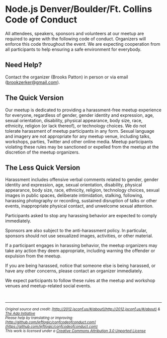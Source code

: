 # Node.js Denver/Boulder/Ft. Collins Code of Conduct

All attendees, speakers, sponsors and volunteers at our meetup are required to agree with the following code of conduct. Organizers will enforce this code throughout the event. We are expecting cooperation from all participants to help ensuring a safe environment for everybody.

## Need Help?

Contact the organizer (Brooks Patton) in person or via email (brookzerker@gmail.com).

## The Quick Version

Our meetup is dedicated to providing a harassment-free meetup experience for everyone, regardless of gender, gender identity and expression, age, sexual orientation, disability, physical appearance, body size, race, ethnicity, religion (or lack thereof), or technology choices. We do not tolerate harassment of meetup participants in any form. Sexual language and imagery are not appropriate for any meetup venue, including talks, workshops, parties, Twitter and other online media. Meetup participants violating these rules may be sanctioned or expelled from the meetup at the discretion of the meetup organizers.

## The Less Quick Version

Harassment includes offensive verbal comments related to gender, gender identity and expression, age, sexual orientation, disability, physical appearance, body size, race, ethnicity, religion, technology choices, sexual images in public spaces, deliberate intimidation, stalking, following, harassing photography or recording, sustained disruption of talks or other events, inappropriate physical contact, and unwelcome sexual attention.

Participants asked to stop any harassing behavior are expected to comply immediately.

Sponsors are also subject to the anti-harassment policy. In particular, sponsors should not use sexualized images, activities, or other material.

If a participant engages in harassing behavior, the meetup organizers may take any action they deem appropriate, including warning the offender or expulsion from the meetup.

If you are being harassed, notice that someone else is being harassed, or have any other concerns, please contact an organizer immediately.

We expect participants to follow these rules at the meetup and workshop venues and meetup-related social events.

<br><hr>

<small>_Original source and credit: [http://2012.jsconf.us/#/about](http://2012.jsconf.us/#/about) & [The Ada Initiative](http://geekfeminism.wikia.com/wiki/Conference_anti-harassment/Policy)  
Please help by translating or improving: [http://github.com/leftlogic/confcodeofconduct.com](https://github.com/leftlogic/confcodeofconduct.com)  
This work is licensed under a [Creative Commons Attribution 3.0 Unported License](http://creativecommons.org/licenses/by/3.0/deed.en_US)_</small>
